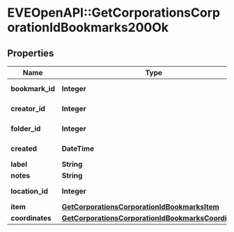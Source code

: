 # EVEOpenAPI::GetCorporationsCorporationIdBookmarks200Ok

## Properties
Name | Type | Description | Notes
------------ | ------------- | ------------- | -------------
**bookmark_id** | **Integer** | bookmark_id integer | 
**creator_id** | **Integer** | creator_id integer | 
**folder_id** | **Integer** | folder_id integer | [optional] 
**created** | **DateTime** | created string | 
**label** | **String** | label string | 
**notes** | **String** | notes string | 
**location_id** | **Integer** | location_id integer | 
**item** | [**GetCorporationsCorporationIdBookmarksItem**](GetCorporationsCorporationIdBookmarksItem.md) |  | [optional] 
**coordinates** | [**GetCorporationsCorporationIdBookmarksCoordinates**](GetCorporationsCorporationIdBookmarksCoordinates.md) |  | [optional] 


